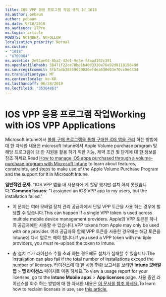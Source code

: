 ```yaml
---
title: IOS VPP 응용 프로그램 작업 규칙 Id 1018
ms.author: pebaum
author: pebaum
ms.date: 9/10/2018
ms.audience: ITPro
ms.topic: article
ROBOTS: NOINDEX, NOFOLLOW
localization_priority: Normal
ms.custom:
- "1018"
- "6700004"
ms.assetid: 2e51ae64-8ba2-42e1-9e3e-f4aad102c391
ms.openlocfilehash: 58471f22ce78be1b40d3330a76a92d811819849d
ms.sourcegitcommit: 5fb7a4b28859690020efdea630d03e70cc0e6334
ms.translationtype: MT
ms.contentlocale: ko-KR
ms.lasthandoff: 06/28/2019
ms.locfileid: "35364863"
---
```

# <a name="working-with-ios-vpp-applications"></a><span data-ttu-id="06954-102">IOS VPP 응용 프로그램 작업</span><span class="sxs-lookup"><span data-stu-id="06954-102">Working with iOS VPP Applications</span></span>

<span data-ttu-id="06954-103">Microsoft intune에서 [볼륨 구매 프로그램을 통해 구매한 iOS 앱을 관리](https://docs.microsoft.com/intune/vpp-apps-ios) 하는 방법에 대 한 자세한 내용은 microsoft Intune에서 Apple Volume purchase program 및 해당 프로그램에 대 한 지원을 활용 하기 위한 기능, 제약 조건 및 단계에 대 한 정보를 참조 하세요.</span><span class="sxs-lookup"><span data-stu-id="06954-103">Read [How to manage iOS apps purchased through a volume-purchase program with Microsoft Intune](https://docs.microsoft.com/intune/vpp-apps-ios) to learn about features, constraints, and steps to make use of the Apple Volume Purchase Program and the support for it in Microsoft Intune.</span></span>
  
 <span data-ttu-id="06954-104">**일반적인 문제:** "IOS VPP 앱을 내 사용자에 게 할당 했지만 설치 하지 못했습니다."</span><span class="sxs-lookup"><span data-stu-id="06954-104">**Common Issues:** "I assigned an iOS VPP app to my users, but the installation failed."</span></span>
  
- <span data-ttu-id="06954-105">이 문제는 여러 모바일 장치 관리 공급자에서 단일 VPP 토큰을 사용 하는 경우에 발생할 수 있습니다.</span><span class="sxs-lookup"><span data-stu-id="06954-105">This can happen if a single VPP token is used across multiple mobile device management providers.</span></span> <span data-ttu-id="06954-106">Apple의 VPP 토큰은 하나의 공급자에만 사용할 수 있습니다.</span><span class="sxs-lookup"><span data-stu-id="06954-106">VPP tokens from Apple may only be used with one provider.</span></span> <span data-ttu-id="06954-107">여러 공급자와 함께 VPP 토큰을 사용한 경우에는 해당 토큰을 Intune에 다시 업로드 해야 합니다.</span><span class="sxs-lookup"><span data-stu-id="06954-107">If you used a VPP token with multiple providers, you must re-upload the token to Intune.</span></span>

- <span data-ttu-id="06954-108">총 설치 수가 라이선스 수를 초과 하는 경우에도 설치가 실패할 수 있습니다.</span><span class="sxs-lookup"><span data-stu-id="06954-108">The installation can also fail if the total number of installations exceed the number of licenses.</span></span> <span data-ttu-id="06954-109">라이선스에 대 한 사용 현황 보고서를 보려면 **Intune 모바일 앱** \> **앱 라이선스** 페이지로 이동 하세요.</span><span class="sxs-lookup"><span data-stu-id="06954-109">To view a usage report for your licenses, go to the **Intune Mobile apps** \> **App licenses** page.</span></span> <span data-ttu-id="06954-110">사용 중인 라이선스를 회수 하는 방법에 대 한 자세한 내용은 [이 문서를 참조 하세요.](https://docs.microsoft.com/intune/vpp-apps-ios#revoking-app-licenses-and-deleting-tokens)</span><span class="sxs-lookup"><span data-stu-id="06954-110">To learn how to reclaim licenses in use, see [this article.](https://docs.microsoft.com/intune/vpp-apps-ios#revoking-app-licenses-and-deleting-tokens)</span></span>
